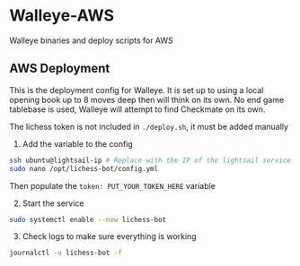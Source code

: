 # Walleye-AWS
Walleye binaries and deploy scripts for AWS

## AWS Deployment

This is the deployment config for Walleye. It is set up to using a local opening book up to 8 moves deep then will think on its own. No end game tablebase is used, Walleye will attempt to find Checkmate on its own. 

The lichess token is not included in `./deploy.sh`, it must be added manually

1. Add the variable to the config
```sh
ssh ubuntu@lightsail-ip # Replace with the IP of the lightsail service
sudo nano /opt/lichess-bot/config.yml
```

Then populate the `token: PUT_YOUR_TOKEN_HERE` variable

2. Start the service

```sh
sudo systemctl enable --now lichess-bot
```

3. Check logs to make sure everything is working 

```sh
journalctl -u lichess-bot -f
```

